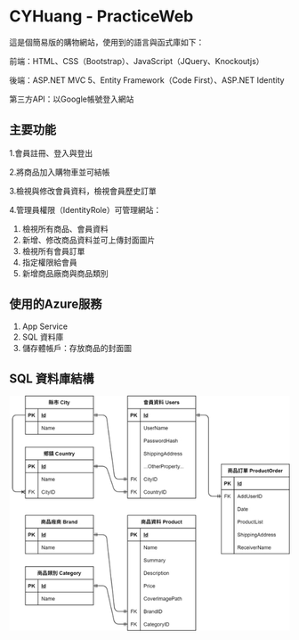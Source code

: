 # CYHuang - PracticeWeb
這是個簡易版的購物網站，使用到的語言與函式庫如下：

前端：HTML、CSS（Bootstrap）、JavaScript（JQuery、Knockoutjs）
  
後端：ASP.NET MVC 5、Entity Framework（Code First）、ASP.NET Identity

第三方API：以Google帳號登入網站
  
## 主要功能
1.會員註冊、登入與登出

2.將商品加入購物車並可結帳

3.檢視與修改會員資料，檢視會員歷史訂單

4.管理員權限（IdentityRole）可管理網站：

1. 檢視所有商品、會員資料
2. 新增、修改商品資料並可上傳封面圖片
3. 檢視所有會員訂單
4. 指定權限給會員
5. 新增商品廠商與商品類別

## 使用的Azure服務
1. App Service
2. SQL 資料庫
3. 儲存體帳戶：存放商品的封面圖

## SQL 資料庫結構
![image](https://github.com/TysfHuang/PracticeWeb/blob/master/PracticeWeb_DB_Struct_1.jpg)
